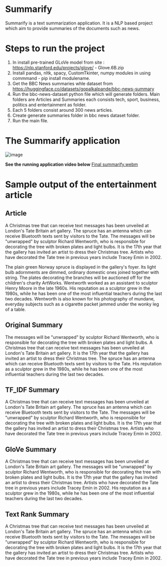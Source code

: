 # Summarify
Summarify is a text summarization application. It is a NLP based project which aim to provide summaries of the documents such as news. 

# Steps to run the project
1. In install pre-trained GLoVe model from site : https://nlp.stanford.edu/projects/glove/ - Glove.6B.zip
2. Install pandas, nltk, spacy, CustomTkinter, numpy modules in using commmand - pip install modulename.
3. Get the BBC News summaries whle dataset from https://huggingface.co/datasets/gopalkalpande/bbc-news-summary
4. Run the bbc-news-dataset python file which will generate folders. Main folders are Articles and Summaries each consists tech, sport, business, politics and entertainment as folder.
5. Each 5 folders consist around 300 news articles.
6. Create generate summaries folder in bbc news dataset folder.
7. Run the main file.


# The Summarify application

![image](https://github.com/Trushali29/Summarify/assets/84562990/af4ea2a7-a5d5-4587-8581-522553f75820)

**See the running application video below** 
[Final summarify.webm](https://github.com/Trushali29/Summarify/assets/84562990/4815d8b8-007f-45c9-814f-4f2b14c5964e)

 
# Sample output of the entertainment article

## Article	
A Christmas tree that can receive text messages has been unveiled at London's Tate Britain art gallery.
 The spruce has an antenna which can receive Bluetooth texts sent by visitors to the Tate. The messages will be "unwrapped" by sculptor Richard Wentworth, who is responsible for decorating the tree with broken plates and light bulbs. It is the 17th year that the gallery has invited an artist to dress their Christmas tree. Artists who have decorated the Tate tree in previous years include Tracey Emin in 2002.
 
 The plain green Norway spruce is displayed in the gallery's foyer. Its light bulb adornments are dimmed, ordinary domestic ones joined together with string. The plates decorating the branches will be auctioned off for the children's charity ArtWorks. Wentworth worked as an assistant to sculptor Henry Moore in the late 1960s. His reputation as a sculptor grew in the 1980s, while he has been one of the most influential teachers during the last two decades. Wentworth is also known for his photography of mundane, everyday subjects such as a cigarette packet jammed under the wonky leg of a table.
 
## Original Summary	
The messages will be "unwrapped" by sculptor Richard Wentworth, who is responsible for decorating the tree with broken plates and light bulbs. A Christmas tree that can receive text messages has been unveiled at London's Tate Britain art gallery. It is the 17th year that the gallery has invited an artist to dress their Christmas tree. The spruce has an antenna which can receive Bluetooth texts sent by visitors to the Tate. His reputation as a sculptor grew in the 1980s, while he has been one of the most influential teachers during the last two decades.

## TF_IDF Summary	

A Christmas tree that can receive text messages has been unveiled at London's Tate Britain art gallery. The spruce has an antenna which can receive Bluetooth texts sent by visitors to the Tate. The messages will be "unwrapped" by sculptor Richard Wentworth, who is responsible for decorating the tree with broken plates and light bulbs. It is the 17th year that the gallery has invited an artist to dress their Christmas tree. Artists who have decorated the Tate tree in previous years include Tracey Emin in 2002.

## GloVe Summary	
A Christmas tree that can receive text messages has been unveiled at London's Tate Britain art gallery.
The messages will be "unwrapped" by sculptor Richard Wentworth, who is responsible for decorating the tree with broken plates and light bulbs.
It is the 17th year that the gallery has invited an artist to dress their Christmas tree.
Artists who have decorated the Tate tree in previous years include Tracey Emin in 2002.
His reputation as a sculptor grew in the 1980s, while he has been one of the most influential teachers during the last two decades.


## Text Rank Summary	
A Christmas tree that can receive text messages has been unveiled at London's Tate Britain art gallery. The spruce has an antenna which can receive Bluetooth texts sent by visitors to the Tate. The messages will be "unwrapped" by sculptor Richard Wentworth, who is responsible for decorating the tree with broken plates and light bulbs. It is the 17th year that the gallery has invited an artist to dress their Christmas tree. Artists who have decorated the Tate tree in previous years include Tracey Emin in 2002.
